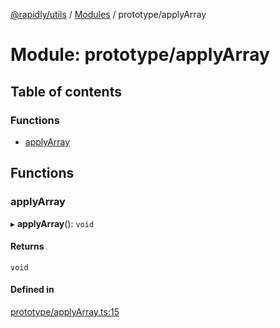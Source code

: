 [@rapidly/utils](../README.md) / [Modules](../modules.md) / prototype/applyArray

# Module: prototype/applyArray

## Table of contents

### Functions

- [applyArray](prototype_applyArray.md#applyarray)

## Functions

### applyArray

▸ **applyArray**(): `void`

#### Returns

`void`

#### Defined in

[prototype/applyArray.ts:15](https://github.com/canguser/rapidly-utils/blob/4b3960b/main/prototype/applyArray.ts#L15)

